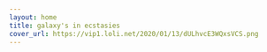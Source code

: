 ```yaml
---
layout: home
title: galaxy's in ecstasies
cover_url: https://vip1.loli.net/2020/01/13/dULhvcE3WQxsVCS.png
---
```

